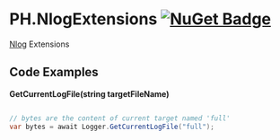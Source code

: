 # PH.NlogExtensions [![NuGet Badge](https://buildstats.info/nuget/PH.NlogExtensions)](https://www.nuget.org/packages/PH.NlogExtensions/)

[Nlog](https://github.com/NLog/NLog) Extensions 


## Code Examples

**GetCurrentLogFile(string targetFileName)**
```csharp

// bytes are the content of current target named 'full'
var bytes = await Logger.GetCurrentLogFile("full");

```